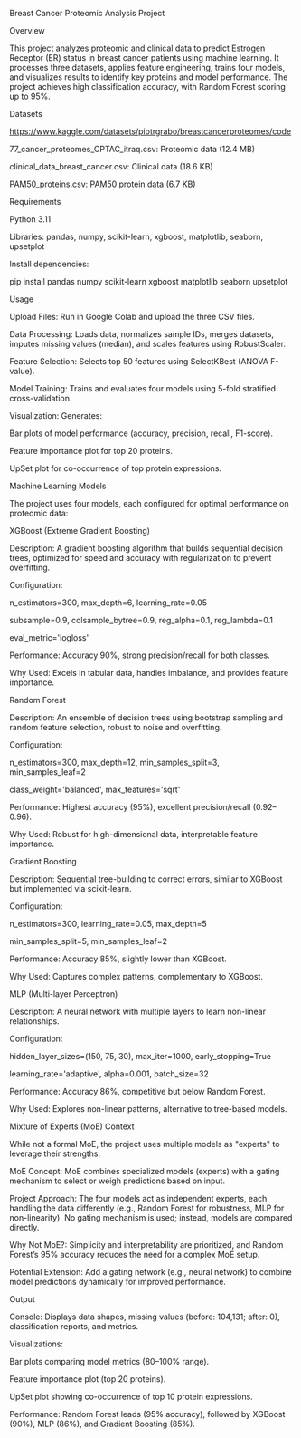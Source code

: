 Breast Cancer Proteomic Analysis Project

Overview

This project analyzes proteomic and clinical data to predict Estrogen Receptor (ER) status in breast cancer patients using machine learning. It processes three datasets, applies feature engineering, trains four models, and visualizes results to identify key proteins and model performance. The project achieves high classification accuracy, with Random Forest scoring up to 95%.

Datasets

https://www.kaggle.com/datasets/piotrgrabo/breastcancerproteomes/code 

77_cancer_proteomes_CPTAC_itraq.csv: Proteomic data (12.4 MB)



clinical_data_breast_cancer.csv: Clinical data (18.6 KB)



PAM50_proteins.csv: PAM50 protein data (6.7 KB)

Requirements

Python 3.11



Libraries: pandas, numpy, scikit-learn, xgboost, matplotlib, seaborn, upsetplot



Install dependencies:

pip install pandas numpy scikit-learn xgboost matplotlib seaborn upsetplot

Usage





Upload Files: Run in Google Colab and upload the three CSV files.



Data Processing: Loads data, normalizes sample IDs, merges datasets, imputes missing values (median), and scales features using RobustScaler.



Feature Selection: Selects top 50 features using SelectKBest (ANOVA F-value).



Model Training: Trains and evaluates four models using 5-fold stratified cross-validation.



Visualization: Generates:





Bar plots of model performance (accuracy, precision, recall, F1-score).



Feature importance plot for top 20 proteins.



UpSet plot for co-occurrence of top protein expressions.

Machine Learning Models

The project uses four models, each configured for optimal performance on proteomic data:





XGBoost (Extreme Gradient Boosting)





Description: A gradient boosting algorithm that builds sequential decision trees, optimized for speed and accuracy with regularization to prevent overfitting.



Configuration:





n_estimators=300, max_depth=6, learning_rate=0.05



subsample=0.9, colsample_bytree=0.9, reg_alpha=0.1, reg_lambda=0.1



eval_metric='logloss'



Performance: Accuracy 90%, strong precision/recall for both classes.



Why Used: Excels in tabular data, handles imbalance, and provides feature importance.



Random Forest





Description: An ensemble of decision trees using bootstrap sampling and random feature selection, robust to noise and overfitting.



Configuration:





n_estimators=300, max_depth=12, min_samples_split=3, min_samples_leaf=2



class_weight='balanced', max_features='sqrt'



Performance: Highest accuracy (95%), excellent precision/recall (0.92–0.96).



Why Used: Robust for high-dimensional data, interpretable feature importance.



Gradient Boosting





Description: Sequential tree-building to correct errors, similar to XGBoost but implemented via scikit-learn.



Configuration:





n_estimators=300, learning_rate=0.05, max_depth=5



min_samples_split=5, min_samples_leaf=2



Performance: Accuracy 85%, slightly lower than XGBoost.



Why Used: Captures complex patterns, complementary to XGBoost.



MLP (Multi-layer Perceptron)





Description: A neural network with multiple layers to learn non-linear relationships.



Configuration:





hidden_layer_sizes=(150, 75, 30), max_iter=1000, early_stopping=True



learning_rate='adaptive', alpha=0.001, batch_size=32



Performance: Accuracy 86%, competitive but below Random Forest.



Why Used: Explores non-linear patterns, alternative to tree-based models.

Mixture of Experts (MoE) Context

While not a formal MoE, the project uses multiple models as "experts" to leverage their strengths:





MoE Concept: MoE combines specialized models (experts) with a gating mechanism to select or weigh predictions based on input.



Project Approach: The four models act as independent experts, each handling the data differently (e.g., Random Forest for robustness, MLP for non-linearity). No gating mechanism is used; instead, models are compared directly.



Why Not MoE?: Simplicity and interpretability are prioritized, and Random Forest’s 95% accuracy reduces the need for a complex MoE setup.



Potential Extension: Add a gating network (e.g., neural network) to combine model predictions dynamically for improved performance.

Output


Console: Displays data shapes, missing values (before: 104,131; after: 0), classification reports, and metrics.



Visualizations:

Bar plots comparing model metrics (80–100% range).



Feature importance plot (top 20 proteins).



UpSet plot showing co-occurrence of top 10 protein expressions.



Performance: Random Forest leads (95% accuracy), followed by XGBoost (90%), MLP (86%), and Gradient Boosting (85%).
